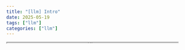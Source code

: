 ```yaml
---
title: "[llm] Intro"
date: 2025-05-19
tags: ["llm"]
categories: ["llm"]
---
```


<iframe 
    height=0.9vh
    width=90% 
    src="https://c6t4wbgxht.feishu.cn/docx/FgcCdRVVgoe72gxMkCecS9L1nzc">
